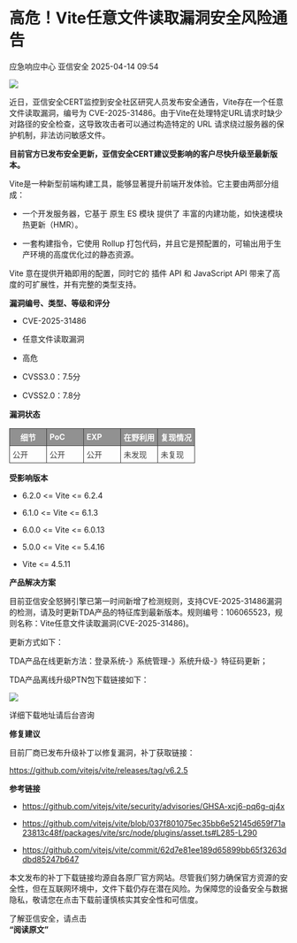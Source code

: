 #  高危！Vite任意文件读取漏洞安全风险通告   
应急响应中心  亚信安全   2025-04-14 09:54  
  
![](https://mmbiz.qpic.cn/sz_mmbiz_jpg/iczzp36h0nbGNYXVa2Ric7T7qj71VIzqAP9P9uNW7UPPwNTbVdyNMWQzxohnY6ldXLK6Piar9sz6JCnWAPyvhj9Bg/640?wx_fmt=jpeg "")  
  
  
近日，亚信安全CERT监控到安全社区研究人员发布安全通告，Vite存在一个任意文件读取漏洞，编号为 CVE-2025-31486。由于Vite在处理特定URL请求时缺少对路径的安全检查，这导致攻击者可以通过构造特定的 URL 请求绕过服务器的保护机制，非法访问敏感文件。  
  
  
**目前官方已发布安全更新，亚信安全CERT建议受影响的客户尽快升级至最新版本。**  
  
  
Vite是一种新型前端构建工具，能够显著提升前端开发体验。它主要由两部分组成：  
  
  
- 一个开发服务器，它基于 原生 ES 模块 提供了 丰富的内建功能，如快速模块热更新（HMR）。  
  
- 一套构建指令，它使用 Rollup 打包代码，并且它是预配置的，可输出用于生产环境的高度优化过的静态资源。  
  
  
  
Vite 意在提供开箱即用的配置，同时它的 插件 API 和 JavaScript API 带来了高度的可扩展性，并有完整的类型支持。  
  
  
**漏洞编号、类型、等级和评分**  
  
  
  
- CVE-2025-31486  
  
- 任意文件读取漏洞  
  
- 高危  
  
- CVSS3.0：7.5分  
  
- CVSS2.0：7.8分  
  
  
  
  
**漏洞状态**  
  
  
  
<table><tbody style="box-sizing: border-box;"><tr style="box-sizing: border-box;"><td colspan="1" rowspan="1" style="border-width: 1px;border-color: rgb(62, 62, 62);border-style: solid;background-color: rgb(145, 145, 145);box-sizing: border-box;padding: 0px;" width="20.0000%"><section style="margin: 5px 0%;box-sizing: border-box;"><section style="text-align: justify;padding: 0px 5px;font-size: 14px;color: rgb(255, 255, 255);box-sizing: border-box;"><p style="text-align: center;white-space: normal;margin: 0px;padding: 0px;box-sizing: border-box;"><strong style="box-sizing: border-box;">细节</strong></p></section></section></td><td colspan="1" rowspan="1" style="border-width: 1px;border-color: rgb(62, 62, 62);border-style: solid;background-color: rgb(145, 145, 145);box-sizing: border-box;padding: 0px;" width="20.0000%"><section style="margin: 5px 0%;box-sizing: border-box;"><section style="padding: 0px 5px;font-size: 14px;color: rgb(255, 255, 255);box-sizing: border-box;"><p style="margin: 0px;padding: 0px;box-sizing: border-box;"><strong style="box-sizing: border-box;">PoC</strong></p></section></section></td><td colspan="1" rowspan="1" style="border-width: 1px;border-color: rgb(62, 62, 62);border-style: solid;background-color: rgb(145, 145, 145);box-sizing: border-box;padding: 0px;" width="20.0000%"><section style="margin: 5px 0%;box-sizing: border-box;"><section style="padding: 0px 5px;font-size: 14px;color: rgb(255, 255, 255);box-sizing: border-box;"><p style="margin: 0px;padding: 0px;box-sizing: border-box;"><strong style="box-sizing: border-box;">EXP</strong></p></section></section></td><td colspan="1" rowspan="1" style="border-width: 1px;border-color: rgb(62, 62, 62);border-style: solid;background-color: rgb(145, 145, 145);box-sizing: border-box;padding: 0px;" width="20.0000%"><section style="margin: 5px 0%;box-sizing: border-box;"><section style="padding: 0px 5px;font-size: 14px;color: rgb(255, 255, 255);box-sizing: border-box;"><p style="margin: 0px;padding: 0px;box-sizing: border-box;"><strong style="box-sizing: border-box;">在野利用</strong></p></section></section></td><td colspan="1" rowspan="1" style="border-width: 1px;border-color: rgb(62, 62, 62);border-style: solid;background-color: rgb(145, 145, 145);box-sizing: border-box;padding: 0px;" width="20.0000%"><section style="margin: 5px 0%;box-sizing: border-box;"><section style="padding: 0px 5px;font-size: 14px;color: rgb(255, 255, 255);box-sizing: border-box;"><p style="margin: 0px;padding: 0px;box-sizing: border-box;"><strong style="box-sizing: border-box;">复现情况</strong></p></section></section></td></tr><tr style="box-sizing: border-box;"><td colspan="1" rowspan="1" style="border-width: 1px;border-color: rgb(62, 62, 62);border-style: solid;box-sizing: border-box;padding: 0px;" width="20.0000%"><section style="margin: 5px 0%;box-sizing: border-box;"><section style="padding: 0px 5px;font-size: 14px;color: rgb(62, 62, 62);box-sizing: border-box;"><p style="margin: 0px;padding: 0px;box-sizing: border-box;">公开</p></section></section></td><td colspan="1" rowspan="1" style="border-width: 1px;border-color: rgb(62, 62, 62);border-style: solid;box-sizing: border-box;padding: 0px;" width="20.0000%"><section style="margin: 5px 0%;box-sizing: border-box;"><section style="padding: 0px 5px;font-size: 14px;color: rgb(62, 62, 62);box-sizing: border-box;"><p style="margin: 0px;padding: 0px;box-sizing: border-box;">公开</p></section></section></td><td colspan="1" rowspan="1" style="border-width: 1px;border-color: rgb(62, 62, 62);border-style: solid;box-sizing: border-box;padding: 0px;" width="20.0000%"><section style="margin: 5px 0%;box-sizing: border-box;"><section style="padding: 0px 5px;font-size: 14px;color: rgb(62, 62, 62);box-sizing: border-box;"><p style="margin: 0px;padding: 0px;box-sizing: border-box;">公开</p></section></section></td><td colspan="1" rowspan="1" style="border-width: 1px;border-color: rgb(62, 62, 62);border-style: solid;box-sizing: border-box;padding: 0px;" width="20.0000%"><section style="margin: 5px 0%;box-sizing: border-box;"><section style="padding: 0px 5px;font-size: 14px;color: rgb(62, 62, 62);box-sizing: border-box;"><p style="margin: 0px;padding: 0px;box-sizing: border-box;">未发现</p></section></section></td><td colspan="1" rowspan="1" style="border-width: 1px;border-color: rgb(62, 62, 62);border-style: solid;box-sizing: border-box;padding: 0px;" width="20.0000%"><section style="margin: 5px 0%;box-sizing: border-box;"><section style="padding: 0px 5px;font-size: 14px;color: rgb(62, 62, 62);box-sizing: border-box;"><p style="margin: 0px;padding: 0px;box-sizing: border-box;">未复现</p></section></section></td></tr></tbody></table>  
  
  
**受影响版本**  
  
  
  
- 6.2.0 <= Vite <= 6.2.4  
  
- 6.1.0 <= Vite <= 6.1.3  
  
- 6.0.0 <= Vite <= 6.0.13  
  
- 5.0.0 <= Vite <= 5.4.16  
  
- Vite <= 4.5.11  
  
  
  
  
**产品解决方案**  
  
  
  
目前亚信安全怒狮引擎已第一时间新增了检测规则，支持CVE-2025-31486漏洞的检测，请及时更新TDA产品的特征库到最新版本。规则编号：106065523，规则名称：Vite任意文件读取漏洞(CVE-2025-31486)。  
  
  
更新方式如下：  
  
TDA产品在线更新方法：登录系统-》系统管理-》系统升级-》特征码更新；  
  
TDA产品离线升级PTN包下载链接如下：  
  
  
![](https://mmbiz.qpic.cn/sz_mmbiz_png/iczzp36h0nbGNYXVa2Ric7T7qj71VIzqAPlEzlz1jFYCwo0Y9xmsqUyMBCD4ib8pAg1TbQFAYWb6lYK2agurRy6Tw/640?wx_fmt=png "")  
  
详细下载地址请后台咨询  
  
  
**修复建议**  
  
  
  
目前厂商已发布升级补丁以修复漏洞，补丁获取链接：  
  
  
https://github.com/vitejs/vite/releases/tag/v6.2.5  
  
  
**参考链接**  
  
  
  
- https://github.com/vitejs/vite/security/advisories/GHSA-xcj6-pq6g-qj4x  
  
- https://github.com/vitejs/vite/blob/037f801075ec35bb6e52145d659f71a23813c48f/packages/vite/src/node/plugins/asset.ts#L285-L290  
  
- https://github.com/vitejs/vite/commit/62d7e81ee189d65899bb65f3263ddbd85247b647  
  
  
  
  
本文发布的补丁下载链接均源自各原厂官方网站。尽管我们努力确保官方资源的安全性，但在互联网环境中，文件下载仍存在潜在风险。为保障您的设备安全与数据隐私，敬请您在点击下载前谨慎核实其安全性和可信度。  
  
  
  
  
了解亚信安全，请点击  
**“阅读原文”**  
  
